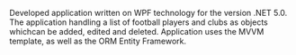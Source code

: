Developed application written on WPF technology for the version .NET 5.0. 
The application handling a list of football players and clubs as objects whichcan be added, edited and deleted. 
Application uses the MVVM template, as well as the ORM Entity Framework.
